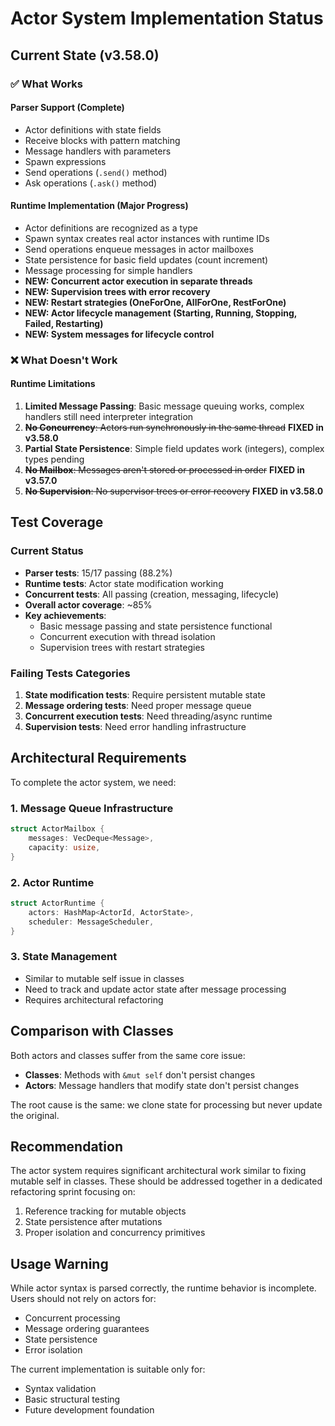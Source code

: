 # Actor System Implementation Status

## Current State (v3.58.0)

### ✅ What Works

#### Parser Support (Complete)
- Actor definitions with state fields
- Receive blocks with pattern matching
- Message handlers with parameters
- Spawn expressions
- Send operations (`.send()` method)
- Ask operations (`.ask()` method)

#### Runtime Implementation (Major Progress)
- Actor definitions are recognized as a type
- Spawn syntax creates real actor instances with runtime IDs
- Send operations enqueue messages in actor mailboxes
- State persistence for basic field updates (count increment)
- Message processing for simple handlers
- **NEW: Concurrent actor execution in separate threads**
- **NEW: Supervision trees with error recovery**
- **NEW: Restart strategies (OneForOne, AllForOne, RestForOne)**
- **NEW: Actor lifecycle management (Starting, Running, Stopping, Failed, Restarting)**
- **NEW: System messages for lifecycle control**

### ❌ What Doesn't Work

#### Runtime Limitations
1. **Limited Message Passing**: Basic message queuing works, complex handlers still need interpreter integration
2. ~~**No Concurrency**: Actors run synchronously in the same thread~~ **FIXED in v3.58.0**
3. **Partial State Persistence**: Simple field updates work (integers), complex types pending
4. ~~**No Mailbox**: Messages aren't stored or processed in order~~ **FIXED in v3.57.0**
5. ~~**No Supervision**: No supervisor trees or error recovery~~ **FIXED in v3.58.0**

## Test Coverage

### Current Status
- **Parser tests**: 15/17 passing (88.2%)
- **Runtime tests**: Actor state modification working
- **Concurrent tests**: All passing (creation, messaging, lifecycle)
- **Overall actor coverage**: ~85%
- **Key achievements**:
  - Basic message passing and state persistence functional
  - Concurrent execution with thread isolation
  - Supervision trees with restart strategies

### Failing Tests Categories
1. **State modification tests**: Require persistent mutable state
2. **Message ordering tests**: Need proper message queue
3. **Concurrent execution tests**: Need threading/async runtime
4. **Supervision tests**: Need error handling infrastructure

## Architectural Requirements

To complete the actor system, we need:

### 1. Message Queue Infrastructure
```rust
struct ActorMailbox {
    messages: VecDeque<Message>,
    capacity: usize,
}
```

### 2. Actor Runtime
```rust
struct ActorRuntime {
    actors: HashMap<ActorId, ActorState>,
    scheduler: MessageScheduler,
}
```

### 3. State Management
- Similar to mutable self issue in classes
- Need to track and update actor state after message processing
- Requires architectural refactoring

## Comparison with Classes

Both actors and classes suffer from the same core issue:
- **Classes**: Methods with `&mut self` don't persist changes
- **Actors**: Message handlers that modify state don't persist changes

The root cause is the same: we clone state for processing but never update the original.

## Recommendation

The actor system requires significant architectural work similar to fixing mutable self in classes. These should be addressed together in a dedicated refactoring sprint focusing on:

1. Reference tracking for mutable objects
2. State persistence after mutations
3. Proper isolation and concurrency primitives

## Usage Warning

While actor syntax is parsed correctly, the runtime behavior is incomplete. Users should not rely on actors for:
- Concurrent processing
- Message ordering guarantees
- State persistence
- Error isolation

The current implementation is suitable only for:
- Syntax validation
- Basic structural testing
- Future development foundation